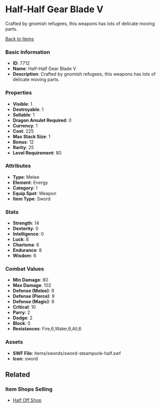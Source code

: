 # Half-Half Gear Blade V

Crafted by gnomish refugees, this weapons has lots of delicate moving parts.

[Back to Items](../items.md)

### Basic Information

- **ID**: 7712
- **Name**: Half-Half Gear Blade V
- **Description**: Crafted by gnomish refugees, this weapons has lots of delicate moving parts.

### Properties

- **Visible**: 1
- **Destroyable**: 1
- **Sellable**: 1
- **Dragon Amulet Required**: 0
- **Currency**: 1
- **Cost**: 225
- **Max Stack Size**: 1
- **Bonus**: 12
- **Rarity**: 25
- **Level Requirement**: 80

### Attributes

- **Type**: Melee
- **Element**: Energy
- **Category**: 1
- **Equip Spot**: Weapon
- **Item Type**: Sword

### Stats

- **Strength**: 14
- **Dexterity**: 0
- **Intelligence**: 0
- **Luck**: 8
- **Charisma**: 8
- **Endurance**: 8
- **Wisdom**: 6

### Combat Values

- **Min Damage**: 80
- **Max Damage**: 102
- **Defense (Melee)**: 9
- **Defense (Pierce)**: 9
- **Defense (Magic)**: 9
- **Critical**: 10
- **Parry**: 2
- **Dodge**: 2
- **Block**: 0
- **Resistances**: Fire,6,Water,6,All,6

### Assets

- **SWF File**: items/swords/sword-steampunk-half.swf
- **Icon**: sword

## Related

### Item Shops Selling

- [Half Off Shop](../item-shops/286-half-off-shop.md)

